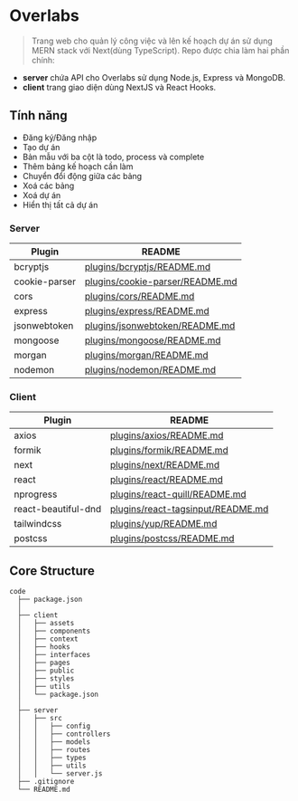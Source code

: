 # Overlabs

> Trang web cho quản lý công việc và lên kế hoạch dự án sử dụng MERN stack với Next(dùng TypeScript). Repo được chia làm hai phần chính:

- **server** chứa API cho Overlabs sử dụng Node.js, Express và MongoDB.
- **client** trang giao diện dùng NextJS và React Hooks.

## Tính năng

- Đăng ký/Đăng nhập
- Tạo dự án
- Bản mẫu với ba cột là todo, process và complete
- Thêm bảng kế hoạch cần làm
- Chuyển đổi động giữa các bảng
- Xoá các bảng
- Xoá dự án
- Hiển thị tất cả dự án

### Server

| Plugin | README |
| ------ | ------ |
| bcryptjs | [plugins/bcryptjs/README.md](https://github.com/dcodeIO/bcrypt.js/blob/master/README.md) |
| cookie-parser | [plugins/cookie-parser/README.md](https://github.com/expressjs/cookie-parser/blob/master/README.md) |
| cors | [plugins/cors/README.md](https://github.com/expressjs/cors/blob/master/README.md)|
| express | [plugins/express/README.md](https://github.com/expressjs/express/blob/master/Readme.md) |
| jsonwebtoken | [plugins/jsonwebtoken/README.md](https://github.com/auth0/node-jsonwebtoken/blob/master/README.md) |
| mongoose | [plugins/mongoose/README.md](https://github.com/Automattic/mongoose/blob/master/README.md) |
| morgan | [plugins/morgan/README.md](https://github.com/expressjs/morgan/blob/master/README.md) |
| nodemon | [plugins/nodemon/README.md](https://github.com/remy/nodemon/blob/master/README.md) |


### Client

| Plugin | README |
| ------ | ------ |
| axios | [plugins/axios/README.md](https://github.com/axios/axios/blob/master/README.md) |
| formik | [plugins/formik/README.md](https://github.com/formium/formik/blob/master/packages/formik/README.md) |
| next | [plugins/next/README.md](https://github.com/vercel/next.js/blob/canary/packages/next/README.md) |
| react | [plugins/react/README.md](https://github.com/facebook/react/blob/master/README.md) |
| nprogress | [plugins/react-quill/README.md](https://github.com/zenoamaro/react-quill/blob/master/README.md) |
| react-beautiful-dnd | [plugins/react-tagsinput/README.md](https://github.com/olahol/react-tagsinput/blob/master/README.md) |
| tailwindcss | [plugins/yup/README.md](https://github.com/reduxjs/redux)|
| postcss | [plugins/postcss/README.md](https://github.com/postcss/postcss/blob/main/README.md)|

## Core Structure
    code
      ├── package.json
      │
      ├── client
      │   ├── assets
      │   ├── components
      │   ├── context
      │   ├── hooks
      │   ├── interfaces
      │   ├── pages
      │   ├── public
      │   ├── styles
      │   ├── utils
      │   └── package.json
      │
      ├── server 
      │   ├── src
      │   │   ├── config
      │   │   ├── controllers
      │   │   ├── models
      │   │   ├── routes
      │   │   ├── types
      │   │   ├── utils
      │   │   └── server.js
      ├── .gitignore
      └── README.md